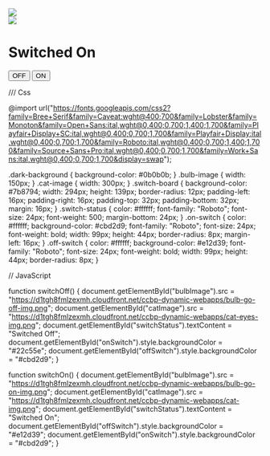 <!DOCTYPE html>
<html>
  <head>
    <link rel="stylesheet" href="https://stackpath.bootstrapcdn.com/bootstrap/4.5.2/css/bootstrap.min.css" integrity="sha384-JcKb8q3iqJ61gNV9KGb8thSsNjpSL0n8PARn9HuZOnIxN0hoP+VmmDGMN5t9UJ0Z" crossorigin="anonymous" />
    <script src="https://code.jquery.com/jquery-3.5.1.slim.min.js" integrity="sha384-DfXdz2htPH0lsSSs5nCTpuj/zy4C+OGpamoFVy38MVBnE+IbbVYUew+OrCXaRkfj" crossorigin="anonymous"></script>
    <script src="https://cdn.jsdelivr.net/npm/popper.js@1.16.1/dist/umd/popper.min.js" integrity="sha384-9/reFTGAW83EW2RDu2S0VKaIzap3H66lZH81PoYlFhbGU+6BZp6G7niu735Sk7lN" crossorigin="anonymous"></script>
    <script src="https://stackpath.bootstrapcdn.com/bootstrap/4.5.2/js/bootstrap.min.js" integrity="sha384-B4gt1jrGC7Jh4AgTPSdUtOBvfO8shuf57BaghqFfPlYxofvL8/KUEfYiJOMMV+rV" crossorigin="anonymous"></script>
  </head>
  <body>
    <div class="dark-background text-center">
      <div>
        <img
          src="https://d1tgh8fmlzexmh.cloudfront.net/ccbp-dynamic-webapps/bulb-go-on-img.png"
          class="bulb-image"
          id="bulbImage"
        />
      </div>
      <div>
        <img
          src="https://d1tgh8fmlzexmh.cloudfront.net/ccbp-dynamic-webapps/cat-img.png"
          class="cat-image"
          id="catImage"
        />
      </div>
      <div class="d-flex flex-row justify-content-center pt-5">
        <div class="switch-board">
          <h1 class="switch-status" id="switchStatus">Switched On</h1>
          <button class="off-switch" id="offSwitch" onclick="switchOff()">
            OFF
          </button>
          <button class="on-switch" id="onSwitch" onclick="switchOn()">
            ON
          </button>
        </div>
      </div>
    </div>
  </body>
</html>   

/// Css 

@import url("https://fonts.googleapis.com/css2?family=Bree+Serif&family=Caveat:wght@400;700&family=Lobster&family=Monoton&family=Open+Sans:ital,wght@0,400;0,700;1,400;1,700&family=Playfair+Display+SC:ital,wght@0,400;0,700;1,700&family=Playfair+Display:ital,wght@0,400;0,700;1,700&family=Roboto:ital,wght@0,400;0,700;1,400;1,700&family=Source+Sans+Pro:ital,wght@0,400;0,700;1,700&family=Work+Sans:ital,wght@0,400;0,700;1,700&display=swap");

.dark-background {
  background-color: #0b0b0b;
}
.bulb-image {
  width: 150px;
}
.cat-image {
  width: 300px;
}
.switch-board {
  background-color: #7b8794;
  width: 294px;
  height: 139px;
  border-radius: 12px;
  padding-left: 16px;
  padding-right: 16px;
  padding-top: 32px;
  padding-bottom: 32px;
  margin: 16px;
}
.switch-status {
  color: #ffffff;
  font-family: "Roboto";
  font-size: 24px;
  font-weight: 500;
  margin-bottom: 24px;
}
.on-switch {
  color: #ffffff;
  background-color: #cbd2d9;
  font-family: "Roboto";
  font-size: 24px;
  font-weight: bold;
  width: 99px;
  height: 44px;
  border-radius: 8px;
  margin-left: 16px;
}
.off-switch {
  color: #ffffff;
  background-color: #e12d39;
  font-family: "Roboto";
  font-size: 24px;
  font-weight: bold;
  width: 99px;
  height: 44px;
  border-radius: 8px;
} 

// JavaScript 

function switchOff() {
  document.getElementById("bulbImage").src =
    "https://d1tgh8fmlzexmh.cloudfront.net/ccbp-dynamic-webapps/bulb-go-off-img.png";
  document.getElementById("catImage").src =
    "https://d1tgh8fmlzexmh.cloudfront.net/ccbp-dynamic-webapps/cat-eyes-img.png";
  document.getElementById("switchStatus").textContent = "Switched Off";
  document.getElementById("onSwitch").style.backgroundColor = "#22c55e";
  document.getElementById("offSwitch").style.backgroundColor = "#cbd2d9";
}

function switchOn() {
  document.getElementById("bulbImage").src =
    "https://d1tgh8fmlzexmh.cloudfront.net/ccbp-dynamic-webapps/bulb-go-on-img.png";
  document.getElementById("catImage").src =
    "https://d1tgh8fmlzexmh.cloudfront.net/ccbp-dynamic-webapps/cat-img.png";
  document.getElementById("switchStatus").textContent = "Switched On";
  document.getElementById("offSwitch").style.backgroundColor = "#e12d39";
  document.getElementById("onSwitch").style.backgroundColor = "#cbd2d9";
}
